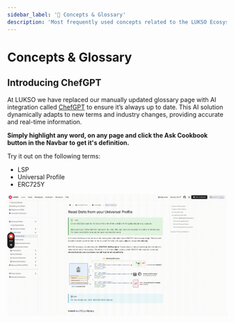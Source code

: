 ```yaml
---
sidebar_label: '📘 Concepts & Glossary'
description: 'Most frequently used concepts related to the LUKSO Ecosystem: Universal Profiles, Controllers, Transaction Relay Service.'
---
```


# Concepts & Glossary

## Introducing ChefGPT

At LUKSO we have replaced our manually updated glossary page with AI integration called [ChefGPT](https://www.cookbook.dev/) to ensure it’s always up to date. This AI solution dynamically adapts to new terms and industry changes, providing accurate and real-time information.

**Simply highlight any word, on any page and click the Ask Cookbook button in the Navbar to get it's definition.**

Try it out on the following terms:

- LSP
- Universal Profile
- ERC725Y

![ChefGPT Example](../../static/img/chefgpt.gif)
